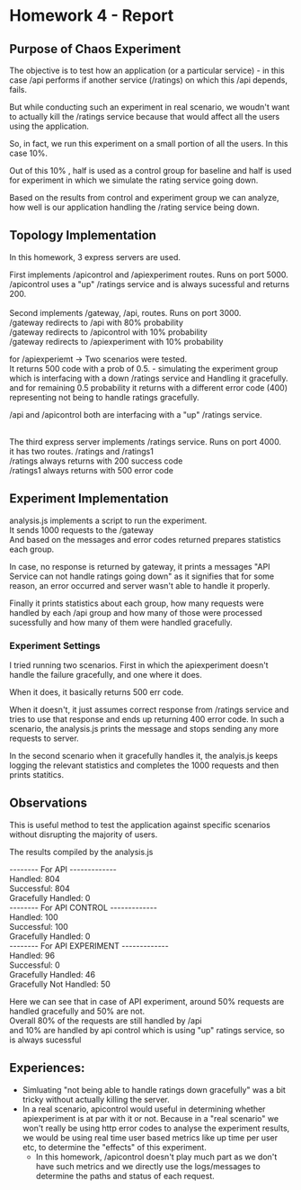 # Homework 4 - Report

## Purpose of Chaos Experiment

The objective is to test how an application (or a particular service) - in this case /api performs if another service (/ratings) on which this /api depends, fails. <br />

But while conducting such an experiment in real scenario, we woudn't want to actually kill the /ratings service because that would affect all the users using the application.<br />

So, in fact, we run this experiment on a small portion of all the users. In this case 10%.<br />

Out of this 10% , half is used as a control group for baseline and half is used for experiment in which we simulate the rating service going down.<br />

Based on the results from control and experiment group we can analyze, how well is our application handling the /rating service being down.<br />


## Topology Implementation

In this homework, 3 express servers are used.<br />

First implements /apicontrol and /apiexperiment routes. Runs on port 5000.<br />
/apicontrol uses a "up" /ratings service and is always sucessful and returns 200.<br />
<br />
Second implements /gateway, /api,  routes. Runs on port 3000.<br />
/gateway redirects to /api with 80% probability<br />
/gateway redirects to /apicontrol with 10% probability<br />
/gateway redirects to /apiexperiment with 10% probability<br />


for /apiexperiemt -> Two scenarios were tested. <br />
It returns 500 code with a prob of 0.5. - simulating the experiment group which is interfacing with a down /ratings service and Handling it gracefully.<br />
and for remaining 0.5 probability it returns with a different error code (400) representing not being to handle ratings gracefully.<br />


/api and /apicontrol both are interfacing with a "up" /ratings service.<br />

<br />
The third express server implements /ratings service. Runs on port 4000.<br />
it has two routes. /ratings and /ratings1<br />
/ratings always returns with 200 success code<br />
/ratings1 always returns with 500 error code<br />

## Experiment Implementation
analysis.js implements a script to run the experiment. <br />
It sends 1000 requests to the /gateway<br />
And based on the messages and error codes returned prepares statistics each group.<br />

In case, no response is returned by gateway, it prints a messages "API Service can not handle ratings going down" as it signifies that for some reason, an error occurred and server wasn't able to handle it properly.<br />

Finally it prints statistics about each group, how many requests were handled by each /api group and how many of those were processed sucessfully and how many of them were handled gracefully.<br />


### Experiment Settings
I tried running two scenarios. First in which the apiexperiment doesn't handle the failure gracefully, and one where it does.<br />

When it does, it basically returns 500 err code.<br />

When it doesn't, it just assumes correct response from /ratings service and tries to use that response and ends up returning 400 error code. In such a scenario, the analysis.js prints the message and stops sending any more requests to server.<br />


In the second scenario when it gracefully handles it, the analyis.js keeps logging the relevant statistics and completes the 1000 requests and then prints statitics.<br />

## Observations
This is useful method to test the application against specific scenarios without disrupting the majority of users.<br />

The results compiled by the analysis.js<br />

-------- For API -------------<br />
Handled:  804<br />
Successful:  804<br />
Gracefully Handled:  0<br />
-------- For API CONTROL -------------<br />
Handled:  100<br />
Successful:  100<br />
Gracefully Handled:  0<br />
-------- For API EXPERIMENT -------------<br />
Handled:  96<br />
Successful:  0<br />
Gracefully Handled:  46<br />
Gracefully Not Handled:  50<br />

Here we can see that in case of API experiment, around 50% requests are handled gracefully and 50% are not.<br />
Overall 80% of the requests are still handled by /api<br />
and 10% are handled by api control which is using "up" ratings service, so is always sucessful<br />


## Experiences:
- Simluating "not being able to handle ratings down gracefully" was a bit tricky without actually killing the server. <br />
- In a real scenario, apicontrol would useful in determining whether apiexperiment is at par with it or not. Because in a "real scenario" we won't really be using http error codes to analyse the experiment results, we would be using real time user based metrics like up time per user etc, to determine the "effects" of this experiment.<br />
	- In this homework, /apicontrol doesn't play much part as we don't have such metrics and we directly use the logs/messages to determine the paths and status of each request.<br />
